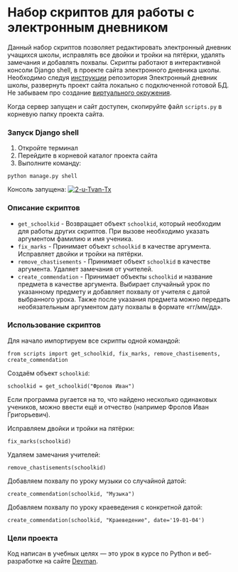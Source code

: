 # Набор скриптов для работы с электронным дневником

Данный набор скриптов позволяет редактировать электронный дневник учащихся школы,
исправлять все двойки и тройки на пятёрки, удалять замечания и добавлять похвалы.
Скрипты работают в интерактивной консоли Django shell, в проекте сайта электронного 
дневника школы. Необходимо следуя [инструкции](https://github.com/devmanorg/e-diary/blob/master/README.md)
репозитория Электронный дневник школы, развернуть проект сайта локально с подключенной
готовой БД. Не забываем про создание [виртуального окружения](https://docs.python.org/3/library/venv.html).  

Когда сервер запущен и сайт доступен, скопируйте файл `scripts.py` в корневую папку 
проекта сайта.

### Запуск Django shell

  1. Откройте терминал
  1. Перейдите в корневой каталог проекта сайта
  1. Выполните команду:
```
python manage.py shell
```

Консоль запущена:
<a href="https://ibb.co/3dkvHgd"><img src="https://i.ibb.co/fFQ97jF/2-u-Tvan-Tx.png" alt="2-u-Tvan-Tx" border="0"></a>

### Описание скриптов

* `get_schoolkid` - Возвращает объект `schoolkid`, который необходим для работы других 
скриптов. При вызове необходимо указать аргументом фамилию и имя ученика. 
* `fix_marks` - Принимает объект `schoolkid` в качестве аргумента. Исправляет двойки и
тройки на пятёрки.  
* `remove_chastisements` - Принимает объект `schoolkid` в качестве аргумента. Удаляет
замечания от учителей.  
* `create_commendation` - Принимает объекты `schoolkid` и название предмета в качестве
аргумента. Выбирает случайный урок по указанному предмету и добавляет похвалу от 
  учителя с датой выбранного урока. Также после указания предмета можно передать
  необязательным аргументом дату похвалы в формате «гг/мм/дд».

### Использование скриптов

Для начало импортируем все скрипты одной командой:
```
from scripts import get_schoolkid, fix_marks, remove_chastisements, create_commendation
```
Создаём объект `schoolkid`:
```
schoolkid = get_schoolkid("Фролов Иван")
```
Если программа ругается на то, что найдено несколько одинаковых учеников, можно 
ввести ещё и отчество (например Фролов Иван Григорьевич).

Исправляем двойки и тройки на пятёрки:
```
fix_marks(schoolkid)
```
Удаляем замечания учителей:
```
remove_chastisements(schoolkid)
```
Добавляем похвалу по уроку музыки со случайной датой:
```
create_commendation(schoolkid, "Музыка")
```
Добавляем похвалу по уроку краеведения с конкретной датой:
```
create_commendation(schoolkid, "Краеведение", date='19-01-04')
```
### Цели проекта

Код написан в учебных целях — это урок в курсе по Python и веб-разработке на сайте [Devman](https://dvmn.org).
